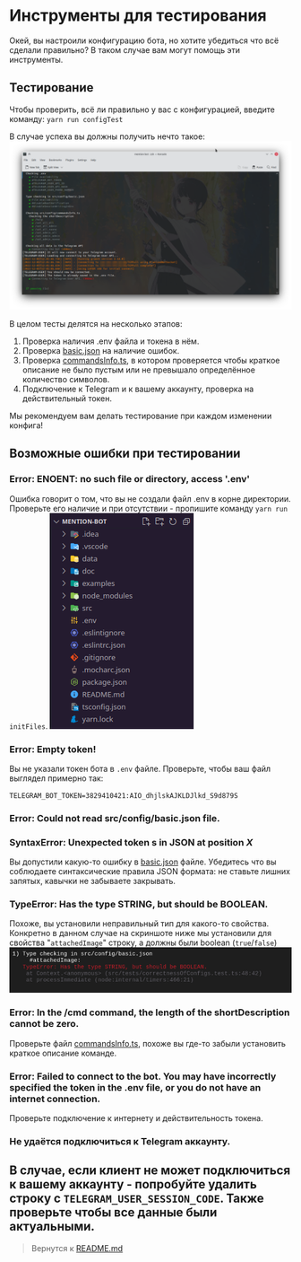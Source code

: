 # Инструменты для тестирования
Окей, вы настроили конфигурацию бота, но хотите убедиться что всё сделали правильно? В таком случае вам могут помощь эти инструменты.

## Тестирование
Чтобы проверить, всё ли правильно у вас с конфигурацией, введите команду: `yarn run configTest`

В случае успеха вы должны получить нечто такое:
![Все тесты пройдены успешно](../screenshots/successfulConfigTest.png "Все тесты пройдены успешно")

В целом тесты делятся на несколько этапов:
1. Проверка наличия .env файла и токена в нём.
2. Проверка [basic.json](../../src/config/basic.json) на наличие ошибок.
3. Проверка [commandsInfo.ts](../../src/config/commandsInfo.ts), в котором проверяется чтобы краткое описание не было пустым или не превышало определённое количество символов.
4. Подключение к Telegram и к вашему аккаунту, проверка на действительный токен.

Мы рекомендуем вам делать тестирование при каждом изменении конфига!
## Возможные ошибки при тестировании
### **Error: ENOENT: no such file or directory, access '.env'**
Ошибка говорит о том, что вы не создали файл .env в корне директории. Проверьте его наличие и при отсутствии - пропишите команду `yarn run initFiles`.
![Список всех файлов в корневом каталоге бота](../screenshots/files.png "Список всех файлов в корневом каталоге бота")

### **Error: Empty token!**
Вы не указали токен бота в `.env` файле. Проверьте, чтобы ваш файл выглядел примерно так:
```fix
TELEGRAM_BOT_TOKEN=3829410421:AIO_dhjlskAJKLDJlkd_S9d879S
```

### **Error: Could not read src/config/basic.json file.**
### **SyntaxError: Unexpected token s in JSON at position** ***X***
Вы допустили какую-то ошибку в [basic.json](../../src/config/basic.json) файле. Убедитесь что вы соблюдаете синтаксические правила JSON формата: не ставьте лишних запятых, кавычки не забываете закрывать.

### **TypeError: Has the type STRING, but should be BOOLEAN.**
Похоже, вы установили неправильный тип для какого-то свойства. Конкретно в данном случае на скриншоте ниже мы установили для свойства "`attachedImage`" строку, а должны были boolean (`true`/`false`) 
![Пример ошибки](../screenshots/example_error.png "Пример ошибки")

### **Error: In the /cmd command, the length of the shortDescription cannot be zero.**
Проверьте файл [commandsInfo.ts](../../src/config/commandsInfo.ts), похоже вы где-то забыли установить краткое описание команде.

### **Error: Failed to connect to the bot. You may have incorrectly specified the token in the .env file, or you do not have an internet connection.**
Проверьте подключение к интернету и действительность токена.

### **Не удаётся подключиться к Telegram аккаунту.**
В случае, если клиент не может подключиться к вашему аккаунту - попробуйте удалить строку с `TELEGRAM_USER_SESSION_CODE`.
Также проверьте чтобы все данные были актуальными.
----
> Вернутся к [README.md](./README.md)